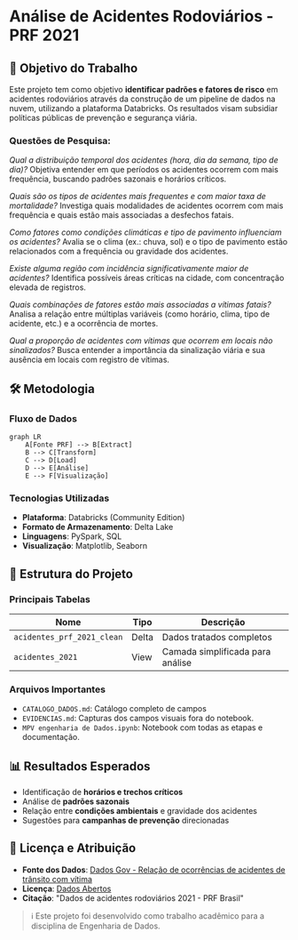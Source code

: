 # Análise de Acidentes Rodoviários - PRF 2021

## 📌 Objetivo do Trabalho

Este projeto tem como objetivo **identificar padrões e fatores de risco** em acidentes rodoviários através da construção de um pipeline de dados na nuvem, utilizando a plataforma Databricks. Os resultados visam subsidiar políticas públicas de prevenção e segurança viária.

### Questões de Pesquisa:
*Qual a distribuição temporal dos acidentes (hora, dia da semana, tipo de dia)?*
Objetiva entender em que períodos os acidentes ocorrem com mais frequência, buscando padrões sazonais e horários críticos.

*Quais são os tipos de acidentes mais frequentes e com maior taxa de mortalidade?*
Investiga quais modalidades de acidentes ocorrem com mais frequência e quais estão mais associadas a desfechos fatais.

*Como fatores como condições climáticas e tipo de pavimento influenciam os acidentes?*
Avalia se o clima (ex.: chuva, sol) e o tipo de pavimento estão relacionados com a frequência ou gravidade dos acidentes.

*Existe alguma região com incidência significativamente maior de acidentes?*
Identifica possíveis áreas críticas na cidade, com concentração elevada de registros.

*Quais combinações de fatores estão mais associadas a vítimas fatais?*
Analisa a relação entre múltiplas variáveis (como horário, clima, tipo de acidente, etc.) e a ocorrência de mortes.

*Qual a proporção de acidentes com vítimas que ocorrem em locais não sinalizados?*
Busca entender a importância da sinalização viária e sua ausência em locais com registro de vítimas.

## 🛠️ Metodologia

### Fluxo de Dados
```mermaid
graph LR
    A[Fonte PRF] --> B[Extract]
    B --> C[Transform]
    C --> D[Load]
    D --> E[Análise]
    E --> F[Visualização]
```

### Tecnologias Utilizadas
- **Plataforma**: Databricks (Community Edition)
- **Formato de Armazenamento**: Delta Lake
- **Linguagens**: PySpark, SQL
- **Visualização**: Matplotlib, Seaborn

## 📂 Estrutura do Projeto

### Principais Tabelas
| Nome | Tipo | Descrição |
|------|------|-----------|
| `acidentes_prf_2021_clean` | Delta | Dados tratados completos |
| `acidentes_2021` | View | Camada simplificada para análise |

### Arquivos Importantes
- `CATALOGO_DADOS.md`: Catálogo completo de campos
- `EVIDENCIAS.md`: Capturas dos campos visuais fora do notebook.
- `MPV engenharia de Dados.ipynb`: Notebook com todas as etapas e documentação.


## 📊 Resultados Esperados

- Identificação de **horários e trechos críticos**
- Análise de **padrões sazonais**
- Relação entre **condições ambientais** e gravidade dos acidentes
- Sugestões para **campanhas de prevenção** direcionadas

## 📝 Licença e Atribuição

- **Fonte dos Dados**: [Dados Gov - Relação de ocorrências de acidentes de trânsito com vítima]([https://dados.gov.br/dados/conjuntos-dados/relacao-de-ocorrencias-de-acidentes-de-transito-com-vitima](https://dados.gov.br/dados/conjuntos-dados/relacao-de-ocorrencias-de-acidentes-de-transito-com-vitima))
- **Licença**: [Dados Abertos](http://www.planalto.gov.br/ccivil_03/_ato2011-2014/2011/lei/l12527.htm)
- **Citação**: "Dados de acidentes rodoviários 2021 - PRF Brasil"

> ℹ️ Este projeto foi desenvolvido como trabalho acadêmico para a disciplina de Engenharia de Dados.
